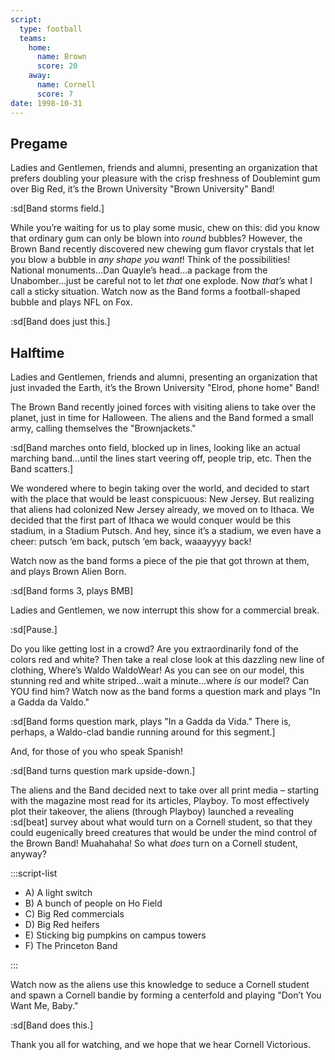 ```yaml
---
script:
  type: football
  teams:
    home:
      name: Brown
      score: 20
    away:
      name: Cornell
      score: 7
date: 1998-10-31
---
```


## Pregame

Ladies and Gentlemen, friends and alumni, presenting an organization that prefers doubling your pleasure with the crisp freshness of Doublemint gum over Big Red, it’s the Brown University "Brown University" Band!

:sd[Band storms field.]

While you’re waiting for us to play some music, chew on this: did you know that ordinary gum can only be blown into <i>round</i> bubbles? However, the Brown Band recently discovered new chewing gum flavor crystals that let you blow a bubble in <i>any shape you want</i>! Think of the possibilities! National monuments…Dan Quayle’s head…a package from the Unabomber…just be careful not to let <i>that</i> one explode. Now <i>that’s</i> what I call a sticky situation. Watch now as the Band forms a football-shaped bubble and plays NFL on Fox.

:sd[Band does just this.]

## Halftime

Ladies and Gentlemen, friends and alumni, presenting an organization that just invaded the Earth, it’s the Brown University "Elrod, phone home" Band!

The Brown Band recently joined forces with visiting aliens to take over the planet, just in time for Halloween. The aliens and the Band formed a small army, calling themselves the "Brownjackets."

:sd[Band marches onto field, blocked up in lines, looking like an actual marching band…until the lines start veering off, people trip, etc. Then the Band scatters.]

We wondered where to begin taking over the world, and decided to start with the place that would be least conspicuous: New Jersey. But realizing that aliens had colonized New Jersey already, we moved on to Ithaca. We decided that the first part of Ithaca we would conquer would be this stadium, in a Stadium Putsch. And hey, since it’s a stadium, we even have a cheer: putsch ‘em back, putsch ‘em back, waaayyyy back!

Watch now as the band forms a piece of the pie that got thrown at them, and plays Brown Alien Born.

:sd[Band forms 3, plays BMB]

Ladies and Gentlemen, we now interrupt this show for a commercial break.

:sd[Pause.]

Do you like getting lost in a crowd? Are you extraordinarily fond of the colors red and white? Then take a real close look at this dazzling new line of clothing, Where’s Waldo WaldoWear! As you can see on our model, this stunning red and white striped…wait a minute…where _is_ our model? Can YOU find him? Watch now as the band forms a question mark and plays "In a Gadda da Valdo."

:sd[Band forms question mark, plays "In a Gadda da Vida." There is, perhaps, a Waldo-clad bandie running around for this segment.]

And, for those of you who speak Spanish!

:sd[Band turns question mark upside-down.]

The aliens and the Band decided next to take over all print media – starting with the magazine most read for its articles, Playboy. To most effectively plot their takeover, the aliens (through Playboy) launched a revealing :sd[beat] survey about what would turn on a Cornell student, so that they could eugenically breed creatures that would be under the mind control of the Brown Band! Muahahaha! So what _does_ turn on a Cornell student, anyway?

:::script-list

- A) A light switch
- B) A bunch of people on Ho Field
- C) Big Red commercials
- D) Big Red heifers
- E) Sticking big pumpkins on campus towers
- F) The Princeton Band

:::

Watch now as the aliens use this knowledge to seduce a Cornell student and spawn a Cornell bandie by forming a centerfold and playing "Don’t You Want Me, Baby."

:sd[Band does this.]

Thank you all for watching, and we hope that we hear Cornell Victorious.
